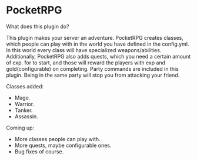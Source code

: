 # PocketRPG


What does this plugin do?

This plugin makes your server an adventure.
PocketRPG creates classes, which people can play with in the world you have defined in the config.yml. In this world every class will have specialized weapons/abilities. Additionally, PocketRPG also adds quests, which you need a certain amount of exp. for to start, and those will reward the players with exp and gold(configurable) on completing. Party commands are included in this plugin. Being in the same party will stop you from attacking your friend.

  Classes added:
- Mage.
- Warrior.
- Tanker.
- Assassin.

Coming up:
- More classes people can play with.
- More quests, maybe configurable ones.
- Bug fixes of course.
